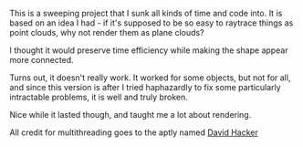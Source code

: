 This is a sweeping project that I sunk all kinds of time and code into. It is based on an idea I had - if it's supposed to be so easy to raytrace things as point clouds, why not render them as plane clouds?

I thought it would preserve time efficiency while making the shape appear more connected.

Turns out, it doesn't really work. It worked for some objects, but not for all, and since this version is after I tried haphazardly to fix some particularly intractable problems, it is well and truly broken.

Nice while it lasted though, and taught me a lot about rendering.


All credit for multithreading goes to the aptly named <a href="https://github.com/dmhacker">David Hacker</a>
